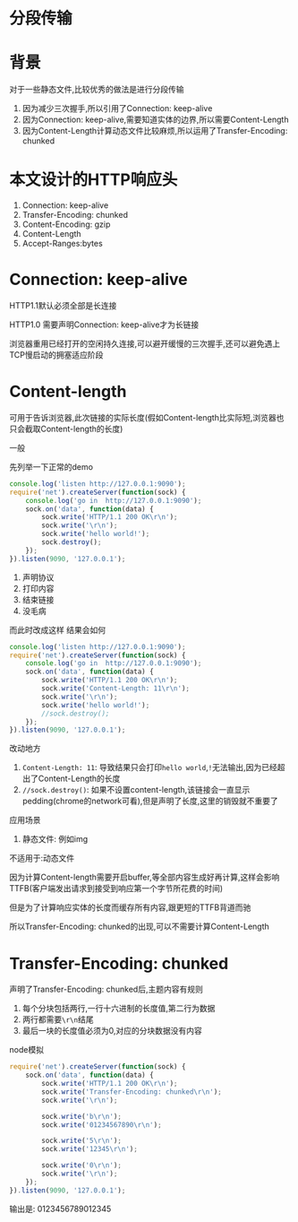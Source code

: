 # 分段传输

# 背景

对于一些静态文件,比较优秀的做法是进行分段传输

1. 因为减少三次握手,所以引用了Connection: keep-alive
2. 因为Connection: keep-alive,需要知道实体的边界,所以需要Content-Length
3. 因为Content-Length计算动态文件比较麻烦,所以运用了Transfer-Encoding: chunked

# 本文设计的HTTP响应头

1. Connection: keep-alive
2. Transfer-Encoding: chunked
3. Content-Encoding: gzip
4. Content-Length
5. Accept-Ranges:bytes



# Connection: keep-alive

HTTP1.1默认必须全部是长连接

HTTP1.0 需要声明Connection: keep-alive才为长链接

浏览器重用已经打开的空闲持久连接,可以避开缓慢的三次握手,还可以避免遇上TCP慢启动的拥塞适应阶段

# Content-length

可用于告诉浏览器,此次链接的实际长度(假如Content-length比实际短,浏览器也只会截取Content-length的长度)

一般

先列举一下正常的demo

```javascript
console.log('listen http://127.0.0.1:9090');
require('net').createServer(function(sock) {
    console.log('go in  http://127.0.0.1:9090');
    sock.on('data', function(data) {
        sock.write('HTTP/1.1 200 OK\r\n');
        sock.write('\r\n');
        sock.write('hello world!');
        sock.destroy();
    });
}).listen(9090, '127.0.0.1');
```
1. 声明协议
2. 打印内容
3. 结束链接
4. 没毛病

而此时改成这样 结果会如何

```javascript
console.log('listen http://127.0.0.1:9090');
require('net').createServer(function(sock) {
    console.log('go in  http://127.0.0.1:9090');
    sock.on('data', function(data) {
        sock.write('HTTP/1.1 200 OK\r\n');
        sock.write('Content-Length: 11\r\n');
        sock.write('\r\n');
        sock.write('hello world!');
        //sock.destroy();
    });
}).listen(9090, '127.0.0.1');
```

改动地方

1. `Content-Length: 11`: 导致结果只会打印`hello world`,`!`无法输出,因为已经超出了Content-Length的长度
2. `//sock.destroy()`:  如果不设置content-length,该链接会一直显示pedding(chrome的network可看),但是声明了长度,这里的销毁就不重要了


应用场景

1. 静态文件: 例如img

不适用于:动态文件

因为计算Content-length需要开启buffer,等全部内容生成好再计算,这样会影响TTFB(客户端发出请求到接受到响应第一个字节所花费的时间)

但是为了计算响应实体的长度而缓存所有内容,跟更短的TTFB背道而驰

所以Transfer-Encoding: chunked的出现,可以不需要计算Content-Length

# Transfer-Encoding: chunked

声明了Transfer-Encoding: chunked后,主题内容有规则

1. 每个分块包括两行,一行十六进制的长度值,第二行为数据
2. 两行都需要`\r\n`结尾
3. 最后一块的长度值必须为0,对应的分块数据没有内容

node模拟

```javascript
require('net').createServer(function(sock) {
    sock.on('data', function(data) {
        sock.write('HTTP/1.1 200 OK\r\n');
        sock.write('Transfer-Encoding: chunked\r\n');
        sock.write('\r\n');

        sock.write('b\r\n');
        sock.write('01234567890\r\n');

        sock.write('5\r\n');
        sock.write('12345\r\n');

        sock.write('0\r\n');
        sock.write('\r\n');
    });
}).listen(9090, '127.0.0.1');
```

输出是: 0123456789012345
